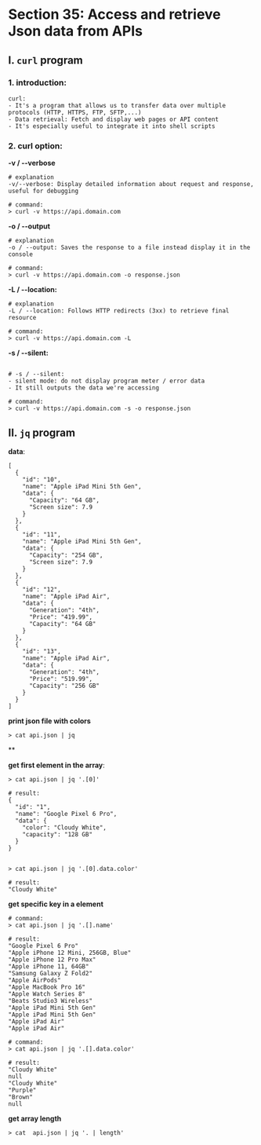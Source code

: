 # Section 35: Access and retrieve Json data from APIs

## I. `curl` program

### 1. introduction:
```
curl:
- It's a program that allows us to transfer data over multiple protocols (HTTP, HTTPS, FTP, SFTP,...)
- Data retrieval: Fetch and display web pages or API content
- It's especially useful to integrate it into shell scripts
```

### 2. curl option:

**-v / --verbose**
```
# explanation
-v/--verbose: Display detailed information about request and response, useful for debugging

# command:
> curl -v https://api.domain.com
```

**-o / --output**
```
# explanation
-o / --output: Saves the response to a file instead display it in the console

# command:
> curl -v https://api.domain.com -o response.json
```

**-L / --location:**
```
# explanation
-L / --location: Follows HTTP redirects (3xx) to retrieve final resource

# command:
> curl -v https://api.domain.com -L
```

**-s / --silent:**
```

# -s / --silent:
- silent mode: do not display program meter / error data
- It still outputs the data we're accessing

# command:
> curl -v https://api.domain.com -s -o response.json
```

## II. `jq` program

**data**:
```
[
  {
    "id": "10",
    "name": "Apple iPad Mini 5th Gen",
    "data": {
      "Capacity": "64 GB",
      "Screen size": 7.9
    }
  },
  {
    "id": "11",
    "name": "Apple iPad Mini 5th Gen",
    "data": {
      "Capacity": "254 GB",
      "Screen size": 7.9
    }
  },
  {
    "id": "12",
    "name": "Apple iPad Air",
    "data": {
      "Generation": "4th",
      "Price": "419.99",
      "Capacity": "64 GB"
    }
  },
  {
    "id": "13",
    "name": "Apple iPad Air",
    "data": {
      "Generation": "4th",
      "Price": "519.99",
      "Capacity": "256 GB"
    }
  }
]
```

**print json file with colors**
```
> cat api.json | jq
```
**

**get first element in the array**:
```
> cat api.json | jq '.[0]'

# result:
{
  "id": "1",
  "name": "Google Pixel 6 Pro",
  "data": {
    "color": "Cloudy White",
    "capacity": "128 GB"
  }
}


> cat api.json | jq '.[0].data.color'

# result:
"Cloudy White"
```

**get specific key in a element**
```
# command:
> cat api.json | jq '.[].name'

# result:
"Google Pixel 6 Pro"
"Apple iPhone 12 Mini, 256GB, Blue"
"Apple iPhone 12 Pro Max"
"Apple iPhone 11, 64GB"
"Samsung Galaxy Z Fold2"
"Apple AirPods"
"Apple MacBook Pro 16"
"Apple Watch Series 8"
"Beats Studio3 Wireless"
"Apple iPad Mini 5th Gen"
"Apple iPad Mini 5th Gen"
"Apple iPad Air"
"Apple iPad Air"

# command:
> cat api.json | jq '.[].data.color'

# result:
"Cloudy White"
null
"Cloudy White"
"Purple"
"Brown"
null
```

**get array length**
```
> cat  api.json | jq '. | length' 
```